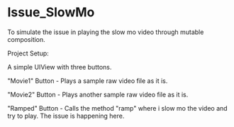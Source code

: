 Issue_SlowMo
============

To simulate the issue in playing the slow mo video through mutable composition.



Project Setup:

A simple UIView with three buttons. 

"Movie1" Button - Plays a sample raw video file as it is.

"Movie2" Button - Plays another sample raw video file as it is.

"Ramped" Button - Calls the method "ramp" where i slow mo the video and try to play. 
                   The issue is happening here.
                
